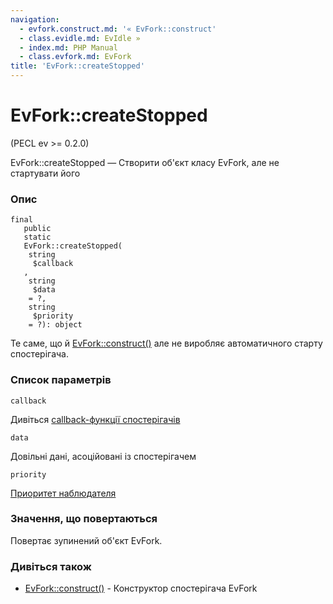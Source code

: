 ```yaml
---
navigation:
  - evfork.construct.md: '« EvFork::construct'
  - class.evidle.md: EvIdle »
  - index.md: PHP Manual
  - class.evfork.md: EvFork
title: 'EvFork::createStopped'
---
```

# EvFork::createStopped

(PECL ev >= 0.2.0)

EvFork::createStopped — Створити об'єкт класу EvFork, але не стартувати його

### Опис

```methodsynopsis
final
   public
   static
   EvFork::createStopped(
    string
     $callback
   , 
    string
     $data
    = ?, 
    string
     $priority
    = ?): object
```

Те саме, що й [EvFork::construct()](evfork.construct.md) але не виробляє автоматичного старту спостерігача.

### Список параметрів

`callback`

Дивіться [callback-функції спостерігачів](ev.watcher-callbacks.md)

`data`

Довільні дані, асоційовані із спостерігачем

`priority`

[Приоритет наблюдателя](class.ev.md#ev.constants.watcher-pri)

### Значення, що повертаються

Повертає зупинений об'єкт EvFork.

### Дивіться також

-   [EvFork::construct()](evfork.construct.md) - Конструктор спостерігача EvFork
